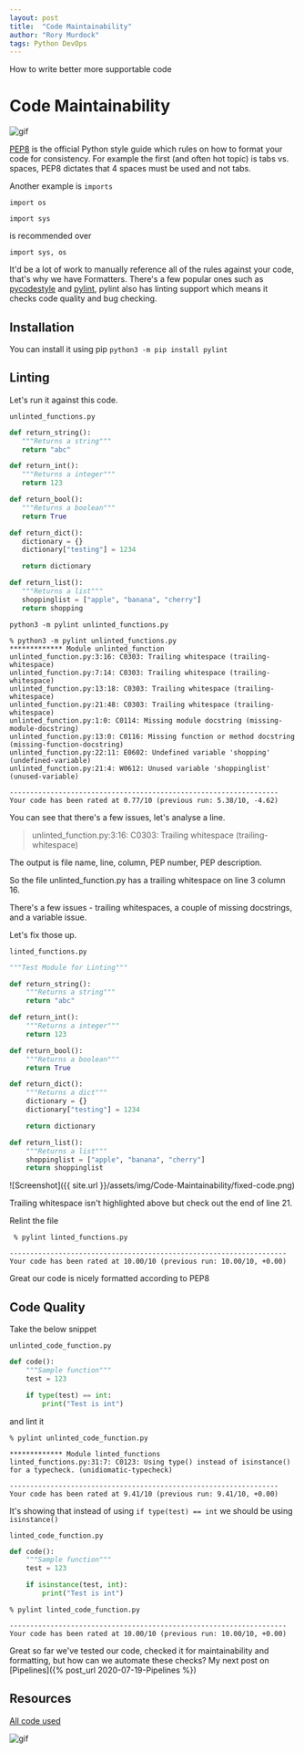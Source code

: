 ```yaml
---
layout: post
title:  "Code Maintainability"
author: "Rory Murdock"
tags: Python DevOps
---
```


How to write better more supportable code

# Code Maintainability

![gif](https://media.giphy.com/media/3o85xmd7ipXSj1n3Nu/giphy.gif)

[PEP8](https://www.python.org/dev/peps/pep-0008/) is the official Python style guide which rules on how to format your code for consistency. For example the first (and often hot topic) is tabs vs. spaces, PEP8 dictates that 4 spaces must be used and not tabs.

Another example is `imports`

`import os`

`import sys`

is recommended over

`import sys, os`

It'd be a lot of work to manually reference all of the rules against your code, that's why we have Formatters. There's a few popular ones such as [pycodestyle](https://github.com/PyCQA/pycodestyle) and [pylint](https://www.pylint.org/), pylint also has linting support which means it checks code quality and bug checking.

## Installation

 You can install it using pip `python3 -m pip install pylint`

## Linting

 Let's run it against this code.

`unlinted_functions.py`

 ```python
 def return_string():
    """Returns a string"""
    return "abc"

def return_int():
    """Returns a integer"""
    return 123

def return_bool():
    """Returns a boolean"""
    return True

def return_dict():
    dictionary = {}
    dictionary["testing"] = 1234

    return dictionary

def return_list():
    """Returns a list"""
    shoppinglist = ["apple", "banana", "cherry"]
    return shopping

```

 `python3 -m pylint unlinted_functions.py`

```shell
% python3 -m pylint unlinted_functions.py
************* Module unlinted_function
unlinted_function.py:3:16: C0303: Trailing whitespace (trailing-whitespace)
unlinted_function.py:7:14: C0303: Trailing whitespace (trailing-whitespace)
unlinted_function.py:13:18: C0303: Trailing whitespace (trailing-whitespace)
unlinted_function.py:21:48: C0303: Trailing whitespace (trailing-whitespace)
unlinted_function.py:1:0: C0114: Missing module docstring (missing-module-docstring)
unlinted_function.py:13:0: C0116: Missing function or method docstring (missing-function-docstring)
unlinted_function.py:22:11: E0602: Undefined variable 'shopping' (undefined-variable)
unlinted_function.py:21:4: W0612: Unused variable 'shoppinglist' (unused-variable)

------------------------------------------------------------------
Your code has been rated at 0.77/10 (previous run: 5.38/10, -4.62)
```

You can see that there's a few issues, let's analyse a line.
>unlinted_function.py:3:16: C0303: Trailing whitespace (trailing-whitespace)

The output is file name, line, column, PEP number, PEP description.

So the file unlinted_function.py has a trailing whitespace on line 3 column 16.

There's a few issues - trailing whitespaces, a couple of missing docstrings, and a variable issue.

Let's fix those up.

`linted_functions.py`

```python
"""Test Module for Linting"""

def return_string():
    """Returns a string"""
    return "abc"

def return_int():
    """Returns a integer"""
    return 123

def return_bool():
    """Returns a boolean"""
    return True

def return_dict():
    """Returns a dict"""
    dictionary = {}
    dictionary["testing"] = 1234

    return dictionary

def return_list():
    """Returns a list"""
    shoppinglist = ["apple", "banana", "cherry"]
    return shoppinglist
```

![Screenshot]({{ site.url }}/assets/img/Code-Maintainability/fixed-code.png)

Trailing whitespace isn't highlighted above but check out the end of line 21.

Relint the file

```shell
 % pylint linted_functions.py

--------------------------------------------------------------------
Your code has been rated at 10.00/10 (previous run: 10.00/10, +0.00)
```

Great our code is nicely formatted according to PEP8

## Code Quality

Take the below snippet

`unlinted_code_function.py`

```python
def code():
    """Sample function"""
    test = 123

    if type(test) == int:
        print("Test is int")
```

and lint it

```shell
% pylint unlinted_code_function.py

************* Module linted_functions
linted_functions.py:31:7: C0123: Using type() instead of isinstance() for a typecheck. (unidiomatic-typecheck)

------------------------------------------------------------------
Your code has been rated at 9.41/10 (previous run: 9.41/10, +0.00)
```

It's showing that instead of using `if type(test) == int` we should be using `isinstance()`

`linted_code_function.py`

```python
def code():
    """Sample function"""
    test = 123

    if isinstance(test, int):
        print("Test is int")
```

```shell
% pylint linted_code_function.py

--------------------------------------------------------------------
Your code has been rated at 10.00/10 (previous run: 10.00/10, +0.00)
```

Great so far we've tested our code, checked it for maintainability and formatting, but how can we automate these checks? My next post on [Pipelines]({% post_url 2020-07-19-Pipelines %})

## Resources

[All code used](https://gist.github.com/rorymurdock/b1c23880553477100d5bcc8fd0e69f7b)

![gif](https://media.giphy.com/media/11QEuO6MtKCl6E/giphy.gif)
